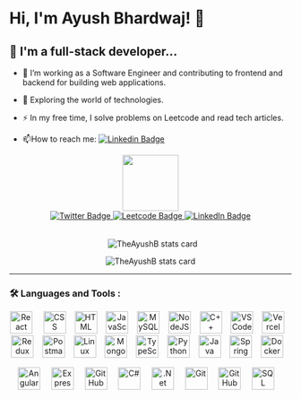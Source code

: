 # Hi, I'm Ayush Bhardwaj! 👋
## 🚀 I'm a full-stack developer...

- :telescope: I’m working as a Software Engineer and contributing to frontend and backend for building web applications.

- :seedling: Exploring the world of technologies.

- :zap: In my free time, I solve problems on Leetcode and read tech articles.

- :mailbox:How to reach me: [![Linkedin Badge](https://img.shields.io/badge/-TheAyushB-blue?style=flat&logo=Linkedin&logoColor=white)](www.linkedin.com/in/TheAyushB)
  
<div id="header" align="center">
  <img src="https://media.giphy.com/media/M9gbBd9nbDrOTu1Mqx/giphy.gif" width="100"/>

  <div id="badges">
    <a href="www.twitter.com/">
      <img src="https://img.shields.io/badge/Twitter-blue?style=for-the-badge&logo=twitter&logoColor=white" alt="Twitter Badge"/>
    </a>
    <a href="www.leetcode.com/TheAyushB">
      <img src="https://img.shields.io/badge/Leetcode-black?style=for-the-badge&logo=leetcode&logoColor=white" alt="Leetcode Badge"/>
    </a>
    <a href="www.linkedin.com/in/TheAyushB">
      <img src="https://img.shields.io/badge/LinkedIn-blue?style=for-the-badge&logo=linkedin&logoColor=white" alt="LinkedIn Badge"/>
    </a>
  </div>
  <br />
  <p>&nbsp;
  <img align="center" src="https://github-readme-stats.vercel.app/api?username=TheAyushB&show_icons=true&theme=default&title_color=000000&text_color=000000&bg_color=ffffff&hide_border=true" alt="TheAyushB stats card" /></p>
  <p>
  <img align="center" src="https://github-readme-stats.vercel.app/api/top-langs?username=TheAyushB&theme=radical&title_color=000000&text_color=000000&bg_color=ffffff&hide_border=true&layout=compact" alt="TheAyushB stats card" /></p>
</div>
<hr />

### :hammer_and_wrench: Languages and Tools :
<div align="center">
  <img src="https://www.svgrepo.com/show/374032/reactjs.svg" title="React" alt="React" width="40" height="40"/> &nbsp; &nbsp; 
  <img src="https://www.svgrepo.com/show/452185/css-3.svg"  title="CSS3" alt="CSS" width="40" height="40"/>&nbsp; &nbsp;
  <img src="https://www.svgrepo.com/show/452228/html-5.svg" title="HTML5" alt="HTML" width="40" height="40"/>&nbsp; &nbsp;
  <img src="https://www.svgrepo.com/show/349419/javascript.svg" title="JavaScript" alt="JavaScript" width="40" height="40"/>&nbsp; &nbsp;
  <img src="https://www.svgrepo.com/show/473731/mysql.svg" title="MySQL"  alt="MySQL" width="40" height="40"/>&nbsp; &nbsp;
  <img src="https://www.svgrepo.com/show/378837/node.svg" title="NodeJS" alt="NodeJS" width="40" height="40"/>&nbsp; &nbsp;
  <img src="https://www.svgrepo.com/show/373528/cpp3.svg" title="C++" alt="C++" width="40" height="40"/>&nbsp; &nbsp;
  <img src="https://www.svgrepo.com/show/452129/vs-code.svg" title="VS Code" alt="VS Code" width="40" height="40"/>&nbsp; &nbsp;
  <img src="https://www.svgrepo.com/show/354513/vercel-icon.svg" title="Vercel" alt="Vercel" width="40" height="40"/>&nbsp; &nbsp;
  <br/>
  <img src="https://www.svgrepo.com/show/452093/redux.svg" title="Redux" alt="Redux" width="40" height="40"/>&nbsp; &nbsp;
  <img src="https://www.svgrepo.com/show/354202/postman-icon.svg" title="Postman" alt="Postman" width="40" height="40"/>&nbsp; &nbsp;
  <img src="https://www.svgrepo.com/show/448236/linux.svg" title="Linux" alt="Linux" width="40" height="40"/>&nbsp; &nbsp;
  <img src="https://www.svgrepo.com/show/331488/mongodb.svg" title="MongoDB" alt="MongoDB" width="40" height="40"/>&nbsp; &nbsp;
  <img src="https://www.svgrepo.com/show/349540/typescript.svg" title="TypeScript" alt="TypeScript" width="40" height="40"/>&nbsp; &nbsp;
  <img src="https://www.svgrepo.com/show/452091/python.svg" title="Python" alt="Python" width="40" height="40"/>&nbsp; &nbsp;
  <img src="https://www.svgrepo.com/show/452234/java.svg" title="Java" alt="Java" width="40" height="40" />&nbsp; &nbsp;
  <img src="https://www.svgrepo.com/show/354380/spring-icon.svg" title="Spring" alt="Spring" width="40" height="40"/>&nbsp; &nbsp;
  <img src="https://www.svgrepo.com/show/373553/docker.svg" title="Docker" alt="Docker" width="40" height="40"/>&nbsp; &nbsp;
  
  <img src="https://www.svgrepo.com/show/373427/angular.svg" title="Angular" alt="Angular" width="40" height="40"/>&nbsp;&nbsp; &nbsp;
  <img src="https://www.svgrepo.com/show/330398/express.svg" title="Express" alt="Express" width="40" height="40"/>&nbsp;&nbsp; &nbsp;
  <img src="https://www.svgrepo.com/show/512317/github-142.svg" title="GitHub" alt="GitHub" width="40" height="40"/>&nbsp;&nbsp; &nbsp;
  <img src="https://www.svgrepo.com/show/452184/csharp.svg" title="C#" alt="C#" width="40" height="40"/>&nbsp;&nbsp; &nbsp;
  <img src="https://www.svgrepo.com/show/473592/dotnet.svg" title=".Net" alt=".Net" width="40" height="40"/>&nbsp;&nbsp; &nbsp;
  <img src="https://www.svgrepo.com/show/452210/git.svg" title="Git" alt="Git" width="40" height="40"/>&nbsp;&nbsp; &nbsp;
  <img src="https://static-00.iconduck.com/assets.00/brand-github-copilot-icon-512x443-uynt7dzf.png" title="GitHub Copilot" alt="GitHub Copilot" width="40" height="40"/>&nbsp;&nbsp; &nbsp;
  <img src="https://www.svgrepo.com/show/7344/sql-file-format-symbol.svg" title="SQL" alt="SQL" width="40" height="40"/>&nbsp;&nbsp; &nbsp;

</div>
